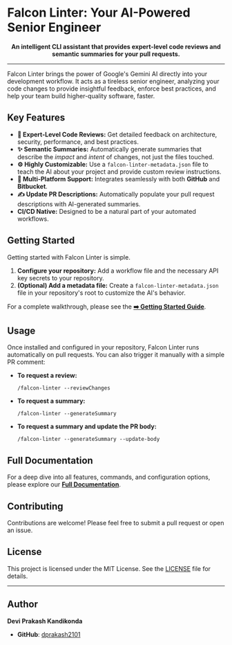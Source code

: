# Falcon Linter: Your AI-Powered Senior Engineer

<p align="center">
  <b>An intelligent CLI assistant that provides expert-level code reviews and semantic summaries for your pull requests.</b>
</p>

---

Falcon Linter brings the power of Google's Gemini AI directly into your development workflow. It acts as a tireless senior engineer, analyzing your code changes to provide insightful feedback, enforce best practices, and help your team build higher-quality software, faster.

## Key Features

-   **🤖 Expert-Level Code Reviews:** Get detailed feedback on architecture, security, performance, and best practices.
-   **✨ Semantic Summaries:** Automatically generate summaries that describe the *impact* and *intent* of changes, not just the files touched.
-   **⚙️ Highly Customizable:** Use a `falcon-linter-metadata.json` file to teach the AI about your project and provide custom review instructions.
-   **🔄 Multi-Platform Support:** Integrates seamlessly with both **GitHub** and **Bitbucket**.
-   **✍️ Update PR Descriptions:** Automatically populate your pull request descriptions with AI-generated summaries.
-   **CI/CD Native:** Designed to be a natural part of your automated workflows.

## Getting Started

Getting started with Falcon Linter is simple.

1.  **Configure your repository:** Add a workflow file and the necessary API key secrets to your repository.
2.  **(Optional) Add a metadata file:** Create a `falcon-linter-metadata.json` file in your repository's root to customize the AI's behavior.

For a complete walkthrough, please see the **[➡️ Getting Started Guide](./docs/getting-started.md)**.

## Usage

Once installed and configured in your repository, Falcon Linter runs automatically on pull requests. You can also trigger it manually with a simple PR comment:

-   **To request a review:**
    ```
    /falcon-linter --reviewChanges
    ```
-   **To request a summary:**
    ```
    /falcon-linter --generateSummary
    ```
-   **To request a summary and update the PR body:**
    ```
    /falcon-linter --generateSummary --update-body
    ```

## Full Documentation

For a deep dive into all features, commands, and configuration options, please explore our **[Full Documentation](./docs/index.md)**.

## Contributing

Contributions are welcome! Please feel free to submit a pull request or open an issue.

## License

This project is licensed under the MIT License. See the [LICENSE](LICENSE) file for details.

---

## Author

**Devi Prakash Kandikonda**

- **GitHub**: [dprakash2101](https://github.com/dprakash2101)
